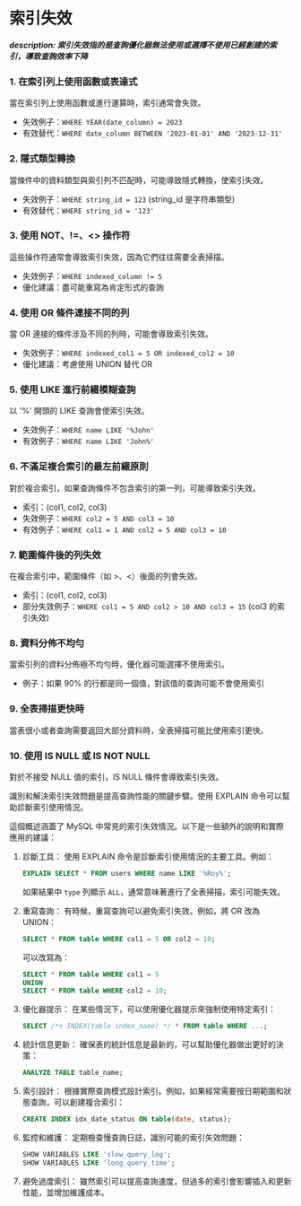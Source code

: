# 索引失效

***description: 索引失效指的是查詢優化器無法使用或選擇不使用已經創建的索引，導致查詢效率下降***

### 1. 在索引列上使用函數或表達式

當在索引列上使用函數或進行運算時，索引通常會失效。

* 失效例子：`WHERE YEAR(date_column) = 2023`
* 有效替代：`WHERE date_column BETWEEN '2023-01-01' AND '2023-12-31'`

### 2. 隱式類型轉換

當條件中的資料類型與索引列不匹配時，可能導致隱式轉換，使索引失效。

* 失效例子：`WHERE string_id = 123` (string\_id 是字符串類型)
* 有效替代：`WHERE string_id = '123'`

### 3. 使用 NOT、!=、<> 操作符

這些操作符通常會導致索引失效，因為它們往往需要全表掃描。

* 失效例子：`WHERE indexed_column != 5`
* 優化建議：盡可能重寫為肯定形式的查詢

### 4. 使用 OR 條件連接不同的列

當 OR 連接的條件涉及不同的列時，可能會導致索引失效。

* 失效例子：`WHERE indexed_col1 = 5 OR indexed_col2 = 10`
* 優化建議：考慮使用 UNION 替代 OR

### 5. 使用 LIKE 進行前綴模糊查詢

以 '%' 開頭的 LIKE 查詢會使索引失效。

* 失效例子：`WHERE name LIKE '%John'`
* 有效例子：`WHERE name LIKE 'John%'`

### 6. 不滿足複合索引的最左前綴原則

對於複合索引，如果查詢條件不包含索引的第一列，可能導致索引失效。

* 索引：(col1, col2, col3)
* 失效例子：`WHERE col2 = 5 AND col3 = 10`
* 有效例子：`WHERE col1 = 1 AND col2 = 5 AND col3 = 10`

### 7. 範圍條件後的列失效

在複合索引中，範圍條件（如 >、<）後面的列會失效。

* 索引：(col1, col2, col3)
* 部分失效例子：`WHERE col1 = 5 AND col2 > 10 AND col3 = 15` (col3 的索引失效)

### 8. 資料分佈不均勻

當索引列的資料分佈極不均勻時，優化器可能選擇不使用索引。

* 例子：如果 90% 的行都是同一個值，對該值的查詢可能不會使用索引

### 9. 全表掃描更快時

當表很小或者查詢需要返回大部分資料時，全表掃描可能比使用索引更快。

### 10. 使用 IS NULL 或 IS NOT NULL

對於不接受 NULL 值的索引，IS NULL 條件會導致索引失效。

識別和解決索引失效問題是提高查詢性能的關鍵步驟。使用 EXPLAIN 命令可以幫助診斷索引使用情況。

這個概述涵蓋了 MySQL 中常見的索引失效情況。以下是一些額外的說明和實際應用的建議：

1.  診斷工具： 使用 EXPLAIN 命令是診斷索引使用情況的主要工具。例如：

    ```sql
    EXPLAIN SELECT * FROM users WHERE name LIKE '%Roy%';

    ```

    如果結果中 `type` 列顯示 `ALL`，通常意味著進行了全表掃描，索引可能失效。
2.  重寫查詢： 有時候，重寫查詢可以避免索引失效。例如，將 OR 改為 UNION：

    ```sql
    SELECT * FROM table WHERE col1 = 5 OR col2 = 10;

    ```

    可以改寫為：

    ```sql
    SELECT * FROM table WHERE col1 = 5
    UNION
    SELECT * FROM table WHERE col2 = 10;

    ```
3.  優化器提示： 在某些情況下，可以使用優化器提示來強制使用特定索引：

    ```sql
    SELECT /*+ INDEX(table index_name) */ * FROM table WHERE ...;

    ```
4.  統計信息更新： 確保表的統計信息是最新的，可以幫助優化器做出更好的決策：

    ```sql
    ANALYZE TABLE table_name;

    ```
5.  索引設計： 根據實際查詢模式設計索引。例如，如果經常需要按日期範圍和狀態查詢，可以創建複合索引：

    ```sql
    CREATE INDEX idx_date_status ON table(date, status);

    ```
6.  監控和維護： 定期檢查慢查詢日誌，識別可能的索引失效問題：

    ```sql
    SHOW VARIABLES LIKE 'slow_query_log';
    SHOW VARIABLES LIKE 'long_query_time';

    ```
7. 避免過度索引： 雖然索引可以提高查詢速度，但過多的索引會影響插入和更新性能，並增加維護成本。